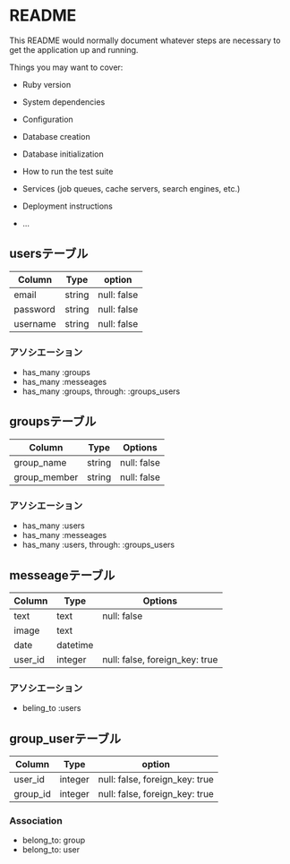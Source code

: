 # README

This README would normally document whatever steps are necessary to get the
application up and running.

Things you may want to cover:

* Ruby version

* System dependencies

* Configuration

* Database creation

* Database initialization

* How to run the test suite

* Services (job queues, cache servers, search engines, etc.)

* Deployment instructions

* ...

## usersテーブル

|Column|Type|option|
|------|----|------|
|email|string|null: false|
|password|string|null: false|
|username|string|null: false|

### アソシエーション
  - has_many :groups
  - has_many :messeages
  - has_many :groups, through: :groups_users


## groupsテーブル
|Column|Type|Options|
|------|----|-------|
|group_name|string|null: false|
|group_member|string|null: false|

### アソシエーション
  - has_many :users 
  - has_many :messeages
  - has_many :users, through: :groups_users

## messeageテーブル
  |Column|Type|Options|
  |------|----|-------|
  |text|text|null: false|
  |image|text||
  |date|datetime|
  |user_id|integer|null: false, foreign_key: true|

  
### アソシエーション
  - beling_to :users


## group_userテーブル

|Column|Type|option|
|------|----|------|
|user_id|integer|null: false, foreign_key: true|
|group_id|integer|null: false, foreign_key: true|

### Association
- belong_to: group
- belong_to: user
